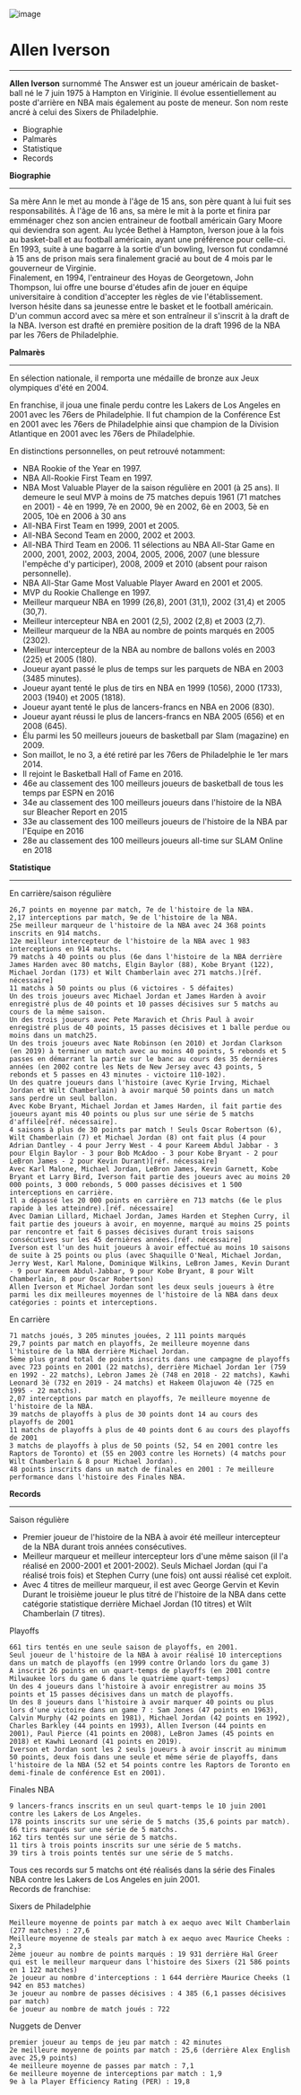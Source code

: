 ![image](https://user-images.githubusercontent.com/92449639/137984439-36c41c13-bd70-47d9-ae35-a5dabe5de5f4.png)

# Allen Iverson
_______________
**Allen Iverson** surnommé The Answer est un joueur américain de basket-ball né le 7 juin 1975 à Hampton en Viriginie. Il évolue essentiellement au poste d'arrière en NBA mais également au poste de meneur. Son nom reste ancré à celui des Sixers de Philadelphie.

+ Biographie
+ Palmarès
+ Statistique
+ Records

**Biographie**
______________
Sa mère Ann le met au monde à l'âge de 15 ans, son père quant à lui fuit ses responsabilités. À l'âge de 16 ans, sa mère le mit à la porte et finira par emménager chez son ancien entraineur de football américain Gary Moore qui deviendra son agent. Au lycée Bethel à Hampton, Iverson joue à la fois au basket-ball et au football américain, ayant une préférence pour celle-ci. En 1993, suite à une bagarre à la sortie d'un bowling, Iverson fut condamné à 15 ans de prison mais sera finalement gracié au bout de 4 mois par le gouverneur de Virginie.<br>Finalement, en 1994, l'entraineur des Hoyas de Georgetown, John Thompson, lui offre une bourse d'études afin de jouer en équipe universitaire à condition d'accepter les règles de vie l'établissement. Iverson hésite dans sa jeunesse entre le basket et le football américain. D'un commun accord avec sa mère et son entraîneur il s'inscrit à la draft de la NBA. Iverson est drafté en première position de la draft 1996 de la NBA par les 76ers de Philadelphie.

**Palmarès**
______________
En sélection nationale, il remporta une médaille de bronze aux Jeux olympiques d'été en 2004.

En franchise, il joua une finale perdu contre les Lakers de Los Angeles en 2001 avec les 76ers de Philadelphie. Il fut champion de la Conférence Est en 2001 avec les 76ers de Philadelphie ainsi que champion de la Division Atlantique en 2001 avec les 76ers de Philadelphie.

En distinctions personnelles, on peut retrouvé notamment:

+ NBA Rookie of the Year en 1997.
+ NBA All-Rookie First Team en 1997.
+ NBA Most Valuable Player de la saison régulière en 2001 (à 25 ans). Il demeure le seul MVP à moins de 75 matches depuis 1961 (71 matches en 2001) - 4è en 1999, 7è en 2000, 9è en 2002, 6è en 2003, 5è en 2005, 10è en 2006 à 30 ans
+ All-NBA First Team en 1999, 2001 et 2005.
+ All-NBA Second Team en 2000, 2002 et 2003.
+ All-NBA Third Team en 2006.
11 sélections au NBA All-Star Game en 2000, 2001, 2002, 2003, 2004, 2005, 2006, 2007 (une blessure l'empêche d'y participer), 2008, 2009 et 2010 (absent pour raison personnelle).
+ NBA All-Star Game Most Valuable Player Award en 2001 et 2005.
+ MVP du Rookie Challenge en 1997.
+ Meilleur marqueur NBA en 1999 (26,8), 2001 (31,1), 2002 (31,4) et 2005 (30,7).
+ Meilleur intercepteur NBA en 2001 (2,5), 2002 (2,8) et 2003 (2,7).
+ Meilleur marqueur de la NBA au nombre de points marqués en 2005 (2302).
+ Meilleur intercepteur de la NBA au nombre de ballons volés en 2003 (225) et 2005 (180).
+ Joueur ayant passé le plus de temps sur les parquets de NBA en 2003 (3485 minutes).
+ Joueur ayant tenté le plus de tirs en NBA en 1999 (1056), 2000 (1733), 2003 (1940) et 2005 (1818).
+ Joueur ayant tenté le plus de lancers-francs en NBA en 2006 (830).
+ Joueur ayant réussi le plus de lancers-francs en NBA 2005 (656) et en 2008 (645).
+ Élu parmi les 50 meilleurs joueurs de basketball par Slam (magazine) en 2009.
+ Son maillot, le no 3, a été retiré par les 76ers de Philadelphie le 1er mars 2014.
+ Il rejoint le Basketball Hall of Fame en 2016.
+ 46e au classement des 100 meilleurs joueurs de basketball de tous les temps par ESPN en 2016
+ 34e au classement des 100 meilleurs joueurs dans l'histoire de la NBA sur Bleacher Report en 2015
+ 33e au classement des 100 meilleurs joueurs de l'histoire de la NBA par l'Equipe en 2016
+ 28e au classement des 100 meilleurs joueurs all-time sur SLAM Online en 2018

**Statistique**
______________
En carrière/saison régulière

    26,7 points en moyenne par match, 7e de l'histoire de la NBA.
    2,17 interceptions par match, 9e de l'histoire de la NBA.
    25e meilleur marqueur de l'histoire de la NBA avec 24 368 points inscrits en 914 matchs.
    12e meilleur intercepteur de l'histoire de la NBA avec 1 983 interceptions en 914 matchs.
    79 matchs à 40 points ou plus (6e dans l'histoire de la NBA derrière James Harden avec 80 matchs, Elgin Baylor (88), Kobe Bryant (122), Michael Jordan (173) et Wilt Chamberlain avec 271 matchs.)[réf. nécessaire]
    11 matchs à 50 points ou plus (6 victoires - 5 défaites)
    Un des trois joueurs avec Michael Jordan et James Harden à avoir enregistré plus de 40 points et 10 passes décisives sur 5 matchs au cours de la même saison.
    Un des trois joueurs avec Pete Maravich et Chris Paul à avoir enregistré plus de 40 points, 15 passes décisives et 1 balle perdue ou moins dans un match25.
    Un des trois joueurs avec Nate Robinson (en 2010) et Jordan Clarkson (en 2019) à terminer un match avec au moins 40 points, 5 rebonds et 5 passes en démarrant la partie sur le banc au cours des 35 dernières années (en 2002 contre les Nets de New Jersey avec 43 points, 5 rebonds et 5 passes en 43 minutes - victoire 110-102).
    Un des quatre joueurs dans l'histoire (avec Kyrie Irving, Michael Jordan et Wilt Chamberlain) à avoir marqué 50 points dans un match sans perdre un seul ballon.
    Avec Kobe Bryant, Michael Jordan et James Harden, il fait partie des joueurs ayant mis 40 points ou plus sur une série de 5 matchs d'affilée[réf. nécessaire].
    4 saisons à plus de 30 points par match ! Seuls Oscar Robertson (6), Wilt Chamberlain (7) et Michael Jordan (8) ont fait plus (4 pour Adrian Dantley - 4 pour Jerry West - 4 pour Kareem Abdul Jabbar - 3 pour Elgin Baylor - 3 pour Bob McAdoo - 3 pour Kobe Bryant - 2 pour LeBron James - 2 pour Kevin Durant)[réf. nécessaire]
    Avec Karl Malone, Michael Jordan, LeBron James, Kevin Garnett, Kobe Bryant et Larry Bird, Iverson fait partie des joueurs avec au moins 20 000 points, 3 000 rebonds, 5 000 passes décisives et 1 500 interceptions en carrière.
    Il a dépassé les 20 000 points en carrière en 713 matchs (6e le plus rapide à les atteindre).[réf. nécessaire]
    Avec Damian Lillard, Michael Jordan, James Harden et Stephen Curry, il fait partie des joueurs à avoir, en moyenne, marqué au moins 25 points par rencontre et fait 6 passes décisives durant trois saisons consécutives sur les 45 dernières années.[réf. nécessaire]
    Iverson est l'un des huit joueurs à avoir effectué au moins 10 saisons de suite à 25 points ou plus (avec Shaquille O'Neal, Michael Jordan, Jerry West, Karl Malone, Dominique Wilkins, LeBron James, Kevin Durant - 9 pour Kareem Abdul-Jabbar, 9 pour Kobe Bryant, 8 pour Wilt Chamberlain, 8 pour Oscar Robertson)
    Allen Iverson et Michael Jordan sont les deux seuls joueurs à être parmi les dix meilleures moyennes de l'histoire de la NBA dans deux catégories : points et interceptions. 

En carrière

    71 matchs joués, 3 205 minutes jouées, 2 111 points marqués
    29,7 points par match en playoffs, 2e meilleure moyenne dans l'histoire de la NBA derrière Michael Jordan.
    5ème plus grand total de points inscrits dans une campagne de playoffs avec 723 points en 2001 (22 matchs), derrière Michael Jordan 1er (759 en 1992 - 22 matchs), Lebron James 2è (748 en 2018 - 22 matchs), Kawhi Leonard 3è (732 en 2019 - 24 matchs) et Hakeem Olajuwon 4è (725 en 1995 - 22 matchs).
    2,07 interceptions par match en playoffs, 7e meilleure moyenne de l'histoire de la NBA.
    39 matchs de playoffs à plus de 30 points dont 14 au cours des playoffs de 2001
    11 matchs de playoffs à plus de 40 points dont 6 au cours des playoffs de 2001
    3 matchs de playoffs à plus de 50 points (52, 54 en 2001 contre les Raptors de Toronto) et (55 en 2003 contre les Hornets) (4 matchs pour Wilt Chamberlain & 8 pour Michael Jordan).
    48 points inscrits dans un match de finales en 2001 : 7e meilleure performance dans l'histoire des Finales NBA.

**Records**
______________
Saison régulière

+ Premier joueur de l'histoire de la NBA à avoir été meilleur intercepteur de la NBA durant trois années consécutives.
+ Meilleur marqueur et meilleur intercepteur lors d'une même saison (il l'a réalisé en 2000-2001 et 2001-2002). Seuls Michael Jordan (qui l'a réalisé trois fois) et Stephen Curry (une fois) ont aussi réalisé cet exploit.
+ Avec 4 titres de meilleur marqueur, il est avec George Gervin et Kevin Durant le troisième joueur le plus titré de l'histoire de la NBA dans cette catégorie statistique derrière Michael Jordan (10 titres) et Wilt Chamberlain (7 titres).

Playoffs

    661 tirs tentés en une seule saison de playoffs, en 2001.
    Seul joueur de l'histoire de la NBA à avoir réalisé 10 interceptions dans un match de playoffs (en 1999 contre Orlando lors du game 3)
    A inscrit 26 points en un quart-temps de playoffs (en 2001 contre Milwaukee lors du game 6 dans le quatrième quart-temps)
    Un des 4 joueurs dans l'histoire à avoir enregistrer au moins 35 points et 15 passes décisives dans un match de playoffs.
    Un des 8 joueurs dans l'histoire à avoir marquer 40 points ou plus lors d'une victoire dans un game 7 : Sam Jones (47 points en 1963), Calvin Murphy (42 points en 1981), Michael Jordan (42 points en 1992), Charles Barkley (44 points en 1993), Allen Iverson (44 points en 2001), Paul Pierce (41 points en 2008), LeBron James (45 points en 2018) et Kawhi Leonard (41 points en 2019).
    Iverson et Jordan sont les 2 seuls joueurs à avoir inscrit au minimum 50 points, deux fois dans une seule et même série de playoffs, dans l'histoire de la NBA (52 et 54 points contre les Raptors de Toronto en demi-finale de conférence Est en 2001).

Finales NBA

    9 lancers-francs inscrits en un seul quart-temps le 10 juin 2001 contre les Lakers de Los Angeles.
    178 points inscrits sur une série de 5 matchs (35,6 points par match).
    66 tirs marqués sur une série de 5 matchs.
    162 tirs tentés sur une série de 5 matchs.
    11 tirs à trois points inscrits sur une série de 5 matchs.
    39 tirs à trois points tentés sur une série de 5 matchs.

Tous ces records sur 5 matchs ont été réalisés dans la série des Finales NBA contre les Lakers de Los Angeles en juin 2001.<br>
Records de franchise:<br>

Sixers de Philadelphie

    Meilleure moyenne de points par match à ex aequo avec Wilt Chamberlain (277 matches) : 27,6
    Meilleure moyenne de steals par match à ex aequo avec Maurice Cheeks : 2,3
    2ème joueur au nombre de points marqués : 19 931 derrière Hal Greer qui est le meilleur marqueur dans l'histoire des Sixers (21 586 points en 1 122 matches)
    2e joueur au nombre d'interceptions : 1 644 derrière Maurice Cheeks (1 942 en 853 matches)
    3e joueur au nombre de passes décisives : 4 385 (6,1 passes décisives par match)
    6e joueur au nombre de match joués : 722

Nuggets de Denver

    premier joueur au temps de jeu par match : 42 minutes
    2e meilleure moyenne de points par match : 25,6 (derrière Alex English avec 25,9 points)
    4e meilleure moyenne de passes par match : 7,1
    6e meilleure moyenne de interceptions par match : 1,9
    9e à la Player Efficiency Rating (PER) : 19,8
